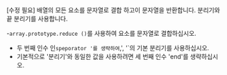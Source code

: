 [수정 필요]
배열의 모든 요소를 문자열로 결합 하고이 문자열을 반환합니다.
분리기와 끝 분리기를 사용합니다.

-`array.prototype.reduce ()`를 사용하여 요소를 문자열로 결합하십시오.
- 두 번째 인수 인`speporator '를 생략하여`,', '`의 기본 분리기를 사용하십시오.
- 기본적으로 '분리기'와 동일한 값을 사용하려면 세 번째 인수 'end'를 생략하십시오.
